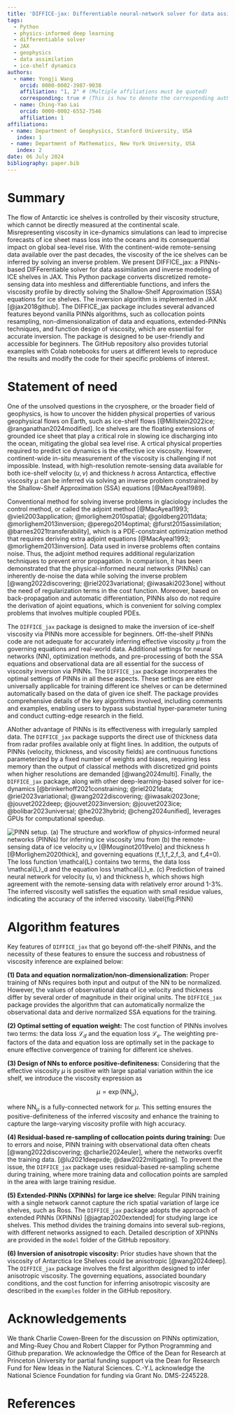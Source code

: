 ```yaml
---
title: 'DIFFICE-jax: Differentiable neural-network solver for data assimilation of ice shelves in JAX'
tags:
  - Python
  - physics-informed deep learning
  - differentiable solver
  - JAX
  - geophysics
  - data assimilation 
  - ice-shelf dynamics
authors:
  - name: Yongji Wang
    orcid: 0000-0002-3987-9038
    affiliation: "1, 2" # (Multiple affiliations must be quoted)
    corresponding: true # (This is how to denote the corresponding author)
  - name: Ching-Yao Lai
    orcid: 0000-0002-6552-7546
    affiliation: 1
affiliations:
 - name: Department of Geophysics, Stanford University, USA
   index: 1
 - name: Department of Mathematics, New York University, USA
   index: 2
date: 06 July 2024
bibliography: paper.bib
---
```


# Summary

The flow of Antarctic ice shelves is controlled by their viscosity structure, which cannot be directly measured at the continental scale. Misrepresenting viscosity in ice-dynamics simulations can lead to imprecise forecasts of ice sheet mass loss into the oceans and its consequential impact on global sea-level rise. With the continent-wide remote-sensing data available over the past decades, the viscosity of the ice shelves can be inferred by solving an inverse problem. We present DIFFICE_jax: a PINNs-based DIFFerentiable solver for data assimilation and inverse modeling of ICE shelves in JAX. This Python package converts discretized remote-sensing data into meshless and differentiable functions, and infers the viscosity profile by directly solving the Shallow-Shelf Approximation (SSA) equations for ice shelves. The inversion algorithm is implemented in JAX [@jax2018github]. The DIFFICE_jax package includes several advanced features beyond vanilla PINNs algorithms, such as collocation points resampling, non-dimensionalization of data and equations, extended-PINNs techniques, and function design of viscosity, which are essential for accurate inversion. The package is designed to be user-friendly and accessible for beginners. The GitHub repository also provides tutorial examples with Colab notebooks for users at different levels to reproduce the results and modify the code for their specific problems of interest.


# Statement of need

One of the unsolved questions in the cryosphere, or the broader field of geophysics, is how to uncover the hidden physical properties of various geophysical flows on Earth, such as ice-shelf flows [@Millstein2022ice; @ranganathan2024modified]. Ice shelves are the floating extensions of grounded ice sheet that play a critical role in slowing ice discharging into the ocean, mitigating the global sea level rise. A crtical physical properties required to predict ice dynamics is the effective ice viscosity. However, continent-wide in-situ measurement of the viscosity is challenging if not impossible. Instead, with high-resolution remote-sensing data available for both ice-shelf velocity $(u, v)$ and thickness $h$ across Antarctica, effective viscosity $\mu$ can be inferred via solving an inverse problem constrained by the Shallow-Shelf Approximation (SSA) equations [@MacAyeal1989].

Conventional method for solving inverse problems in glaciology includes the control method, or called the adjoint method [@MacAyeal1993; @vieli2003application; @morlighem2010spatial; @goldberg2011data; @morlighem2013inversion; @perego2014optimal; @furst2015assimilation; @barnes2021transferability], which is a PDE-constraint optimization method that requires deriving extra adjoint equations [@MacAyeal1993; @morlighem2013inversion]. Data used in inverse problems often contains noise. Thus, the adjoint method requires additional regularization techniques to prevent error propagation. In comparison, it has been demonstrated that the physical-informed neural networks (PINNs) can inherently de-noise the data while solving the inverse problem [@wang2022discovering; @riel2023variational; @iwasaki2023one] without the need of regularization terms in the cost function. Moreover, based on back-propagation and automatic differentiation, PINNs also do not require the derivation of ajoint equations, which is convenient for solving complex problems that involves multiple coupled PDEs. 

The `DIFFICE_jax` package is designed to make the inversion of ice-shelf viscosity via PINNs more accessible for beginners. Off-the-shelf PINNs code are not adequate for accurately inferring effective viscosity $\mu$ from the governing equations and real-world data. Additional settings for neural networks (NN), optimization methods, and pre-processing of both the SSA equations and observational data are all essential for the success of viscosity inversion via PINNs. The `DIFFICE_jax` package incorperates the optimal settings of PINNs in all these aspects. These settings are either universally applicable for training different ice shelves or can be determined automatically based on the data of given ice shelf. The package provides comprehensive details of the key algorithms involved, including comments and examples, enabling users to bypass substantial hyper-parameter tuning and conduct cutting-edge research in the field.

ANother advantage of PINNs is its effectiveness with irregularly sampled data. The `DIFFICE_jax` package supports the direct use of thickness data from radar profiles available only at flight lines. In addition, the outputs of PINNs (velocity, thickness, and viscosity fields) are continuous functions parameterized by a fixed number of weights and biases, requiring less memory than the output of classical methods with discretized grid points when higher resolutions are demanded [@wang2024multi]. Finally, the `DIFFICE_jax` package, along with other deep-learning-based solver for ice-dynamics [@brinkerhoff2021constraining; @riel2021data; @riel2023variational; @wang2022discovering; @iwasaki2023one; @jouvet2022deep; @jouvet2023inversion; @jouvet2023ice; @bolibar2023universal; @he2023hybrid; @cheng2024unified], leverages GPUs for computational speedup. 


![**PINN setup**. (**a**) The structure and workflow of physics-informed neural networks (PINNs) for inferring ice viscosity $\mu$ from (**b**) the remote-sensing data of ice velocity $u,v$ [@Mouginot2019velo] and thickness $h$ [@Morlighem2020thick], and governing equations $(f_1,f_2,f_3,$ and $f_4=0)$. The loss function $\mathcal{L}$ contains two terms, the data loss $\mathcal{L}_d$ and the equation loss $\mathcal{L}_e$. (**c**) Prediction of trained neural network for velocity $(u, v)$ and thickness $h$, which shows high agreement with the remote-sensing data with relatively error around 1-3%. The inferred viscosity well satisfies the equation with small residue values, indicating the accuracy of the inferred viscosity.   \label{fig:PINN}](PINN_setup.png)



# Algorithm features

Key features of `DIFFICE_jax` that go beyond off-the-shelf PINNs, and the necessity of these features to ensure the success and robustness of viscosity inference are explained below:

**(1) Data and equation normalization/non-dimensionalization:**
Proper training of NNs requires both input and output of the NN to be normalized. However, the values of observational data of ice velocity and thickness differ by several order of magnitude in their original units. The `DIFFICE_jax` package provides the algorithm that can automatically normalize the observational data and derive normalized SSA equations for the training.

**(2) Optimal setting of equation weight:** 
The cost function of PINNs involves two terms: the data loss $\mathcal{L}_d$ and the equation loss $\mathcal{L}_e$. The weighting pre-factors of the data and equation loss are optimally set in the package to enure effective convergence of training for different ice shelves.

**(3) Design of NNs to enforce positive-definiteness:**
Considering that the effective viscosity $\mu$ is positive with large spatial variation within the ice shelf, we introduce the viscosity expression as 

$$\mu = \exp(\mathrm{NN_\mu}),$$ 

where $\mathrm{NN}_\mu$ is a fully-connected network for $\mu$. This setting ensures the positive-definiteness of the inferred 
viscosity and enhance the training to capture the large-varying viscosity profile with high accuracy.

**(4) Residual-based re-sampling of collocation points during training:**
Due to errors and noise, PINN training with observational data often cheats [@wang2022discovering; @charlie2024euler], where the networks overfit the training data. [@lu2021deepxde; @daw2022mitigating]. To prevent the issue, the `DIFFICE_jax` package uses residual-based re-sampling scheme during training, where more training data and collocation points are sampled in the area with large training residue.

**(5) Extended-PINNs (XPINNs) for large ice shelve:**
Regular PINN training with a single network cannot capture the rich spatial variation of large ice shelves, such as Ross. The `DIFFICE_jax` package adopts the approach of extended PINNs (XPINNs) [@jagtap2020extended] for studying large ice shelves. This method divides the training domains into several sub-regions, with different networks assigned to each. Detailed description of XPINNs are provided in the `model` folder of the GitHub repository.

**(6) Inversion of anisotropic viscosity:**
Prior studies have shown that the viscosity of Antarctica Ice Shelves could be anisotropic [@wang2024deep]. The `DIFFICE_jax` package involves the first algorithm designed to infer anisotropic viscosity. The governing equations, associated boundary conditions, and the cost function for inferring anisotropic viscosity are described in the `examples` folder in the GitHub repository. 


# Acknowledgements

We thank Charlie Cowen-Breen for the discussion on PINNs optimization, and
Ming-Ruey Chou and Robert Clapper for Python Programming and Github preparation.
We acknowledge the Office of the Dean for Research at Princeton University for partial 
funding support via the Dean for Research Fund for New Ideas in the Natural Sciences. 
C.-Y.L acknowledge the National Science Foundation for funding via Grant No. DMS-2245228.

# References
